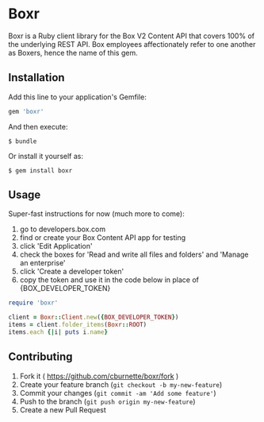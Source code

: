 # Boxr

Boxr is a Ruby client library for the Box V2 Content API that covers 100% of the underlying REST API.  Box employees affectionately refer to one another as Boxers, hence the name of this gem.

## Installation

Add this line to your application's Gemfile:

```ruby
gem 'boxr'
```

And then execute:

    $ bundle

Or install it yourself as:

    $ gem install boxr

## Usage

Super-fast instructions for now (much more to come):

1. go to developers.box.com
2. find or create your Box Content API app for testing
3. click 'Edit Application'
4. check the boxes for 'Read and write all files and folders' and 'Manage an enterprise'
5. click 'Create a developer token'
6. copy the token and use it in the code below in place of {BOX_DEVELOPER_TOKEN}


```ruby
require 'boxr'

client = Boxr::Client.new({BOX_DEVELOPER_TOKEN})
items = client.folder_items(Boxr::ROOT)
items.each {|i| puts i.name}
```

## Contributing

1. Fork it ( https://github.com/cburnette/boxr/fork )
2. Create your feature branch (`git checkout -b my-new-feature`)
3. Commit your changes (`git commit -am 'Add some feature'`)
4. Push to the branch (`git push origin my-new-feature`)
5. Create a new Pull Request
